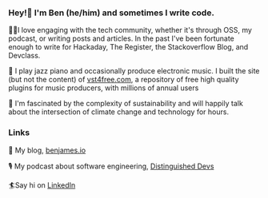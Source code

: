 ### Hey!👋 I'm Ben (he/him) and sometimes I write code.

👨‍💻I love engaging with the tech community, whether it's through OSS, my podcast, or writing posts and articles. In the past I've been fortunate enough to write for Hackaday, The Register, the Stackoverflow Blog, and Devclass.

🎷 I play jazz piano and occasionally produce electronic music. I built the site (but not the content) of [vst4free.com](https://vst4free.com/), a repository of free high quality plugins for music producers, with millions of annual users

🌳 I'm fascinated by the complexity of sustainability and will happily talk about the intersection of climate change and technology for hours.

### Links
🔗 My blog, [benjames.io](https://benjames.io)

🎙 My podcast about software engineering, [Distinguished Devs](https://distinguisheddevs.com/)

🏄‍Say hi on [LinkedIn](https://www.linkedin.com/in/bengineer19/)

